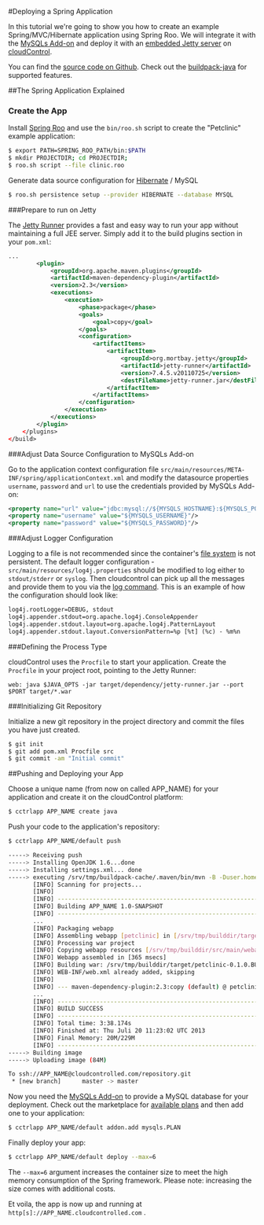 #Deploying a Spring Application


In this tutorial we're going to show you how to create an example Spring/MVC/Hibernate application using Spring Roo. We will integrate it with the [MySQLs Add-on] and deploy it with an [embedded Jetty server] on [cloudControl]. 

You can find the [source code on Github]. Check out the [buildpack-java] for supported features.


##The Spring Application Explained

### Create the App

Install [Spring Roo] and use the `bin/roo.sh` script to create the "Petclinic" example application:

~~~bash
$ export PATH=SPRING_ROO_PATH/bin:$PATH
$ mkdir PROJECTDIR; cd PROJECTDIR;
$ roo.sh script --file clinic.roo
~~~

Generate data source configuration for [Hibernate] / MySQL

~~~bash
$ roo.sh persistence setup --provider HIBERNATE --database MYSQL
~~~

###Prepare to run on Jetty

The [Jetty Runner] provides a fast and easy way to run your app without maintaining a full JEE server. Simply add it to the build plugins section in your `pom.xml`:

~~~xml
...
        <plugin>
            <groupId>org.apache.maven.plugins</groupId>
            <artifactId>maven-dependency-plugin</artifactId>
            <version>2.3</version>
            <executions>
                <execution>
                    <phase>package</phase>
                    <goals>
                        <goal>copy</goal>
                    </goals>
                    <configuration>
                        <artifactItems>
                            <artifactItem>
                                <groupId>org.mortbay.jetty</groupId>
                                <artifactId>jetty-runner</artifactId>
                                <version>7.4.5.v20110725</version>
                                <destFileName>jetty-runner.jar</destFileName>
                            </artifactItem>
                        </artifactItems>
                    </configuration>
                </execution>
            </executions>
        </plugin>
    </plugins>
</build>
~~~

###Adjust Data Source Configuration to MySQLs Add-on

Go to the application context configuration file `src/main/resources/META-INF/spring/applicationContext.xml` and modify the datasource properties `username`, `password` and `url` to use the credentials provided by MySQLs Add-on:

~~~xml
<property name="url" value="jdbc:mysql://${MYSQLS_HOSTNAME}:${MYSQLS_PORT}/${MYSQLS_DATABASE}"/>
<property name="username" value="${MYSQLS_USERNAME}"/>
<property name="password" value="${MYSQLS_PASSWORD}"/>
~~~

###Adjust Logger Configuration

Logging to a file is not recommended since the container's [file system] is not
persistent. The default logger configuration -
`src/main/resources/log4j.properties` should be modified to log either to
`stdout/stderr` or `syslog`. Then cloudcontrol can  pick up all the messages
and provide them to you via the [log command]. This is an example of how the
configuration should look like:
~~~xml
log4j.rootLogger=DEBUG, stdout
log4j.appender.stdout=org.apache.log4j.ConsoleAppender
log4j.appender.stdout.layout=org.apache.log4j.PatternLayout
log4j.appender.stdout.layout.ConversionPattern=%p [%t] (%c) - %m%n
~~~

###Defining the Process Type

cloudControl uses the `Procfile` to start your application. Create the `Procfile` in your project root, pointing to the Jetty Runner:

~~~
web: java $JAVA_OPTS -jar target/dependency/jetty-runner.jar --port $PORT target/*.war
~~~

###Initializing Git Repository

Initialize a new git repository in the project directory and commit the files you have just created.

~~~bash
$ git init
$ git add pom.xml Procfile src
$ git commit -am "Initial commit"
~~~

##Pushing and Deploying your App


Choose a unique name (from now on called APP_NAME) for your application and create it on the cloudControl platform:

~~~bash
$ cctrlapp APP_NAME create java
~~~

Push your code to the application's repository:

~~~bash
$ cctrlapp APP_NAME/default push

-----> Receiving push
-----> Installing OpenJDK 1.6...done
-----> Installing settings.xml... done
-----> executing /srv/tmp/buildpack-cache/.maven/bin/mvn -B -Duser.home=/srv/tmp/builddir -Dmaven.repo.local=/srv/tmp/buildpack-cache/.m2/repository -s /srv/tmp/buildpack-cache/.m2/settings.xml -DskipTests=true clean install
       [INFO] Scanning for projects...
       [INFO]
       [INFO] ------------------------------------------------------------------------
       [INFO] Building APP_NAME 1.0-SNAPSHOT
       [INFO] ------------------------------------------------------------------------
       ...
       [INFO] Packaging webapp
       [INFO] Assembling webapp [petclinic] in [/srv/tmp/builddir/target/petclinic-0.1.0.BUILD-SNAPSHOT]
       [INFO] Processing war project
       [INFO] Copying webapp resources [/srv/tmp/builddir/src/main/webapp]
       [INFO] Webapp assembled in [365 msecs]
       [INFO] Building war: /srv/tmp/builddir/target/petclinic-0.1.0.BUILD-SNAPSHOT.war
       [INFO] WEB-INF/web.xml already added, skipping
       [INFO]
       [INFO] --- maven-dependency-plugin:2.3:copy (default) @ petclinic ---
       ...
       [INFO] ------------------------------------------------------------------------
       [INFO] BUILD SUCCESS
       [INFO] ------------------------------------------------------------------------
       [INFO] Total time: 3:38.174s
       [INFO] Finished at: Thu Juli 20 11:23:02 UTC 2013
       [INFO] Final Memory: 20M/229M
       [INFO] ------------------------------------------------------------------------
-----> Building image
-----> Uploading image (84M)

To ssh://APP_NAME@cloudcontrolled.com/repository.git
 * [new branch]      master -> master
~~~

Now you need the [MySQLs Add-on] to provide a MySQL database for your deployment. Check out the marketplace for [available plans] and then add one to your application:

~~~bash
$ cctrlapp APP_NAME/default addon.add mysqls.PLAN
~~~

Finally deploy your app:

~~~bash
$ cctrlapp APP_NAME/default deploy --max=6
~~~

The `--max=6` argument increases the container size to meet the high memory consumption of the Spring framework. Please note: increasing the size comes with additional costs.

Et voila, the app is now up and running at `http[s]://APP_NAME.cloudcontrolled.com` .


[Spring]: http://www.springsource.org/
[embedded Jetty server]: http://jetty.codehaus.org/Jetty/
[Jetty Runner]: http://wiki.eclipse.org/Jetty/Howto/Using_Jetty_Runner
[Spring Roo]: http://www.springsource.org/spring-roo
[MySQLs Add-on]: https://www.cloudcontrol.com/add-ons/mysqls
[cloudControl]: https://www.cloudcontrol.com/
[source code on Github]: https://github.com/cloudControl/java-spring-hibernate-example-app
[buildpack-java]: https://github.com/cloudControl/buildpack-java
[MySQLs Add-on]: https://www.cloudcontrol.com/dev-center/Add-on%20Documentation/Data%20Storage/MySQLs
[available plans]: https://www.cloudcontrol.com/add-ons/mysqls
[file system]: https://www.cloudcontrol.com/dev-center/Platform%20Documentation#non-persistent-filesystem
[Hibernate]: http://www.hibernate.org/
[MVC]: https://en.wikipedia.org/wiki/Model%E2%80%93view%E2%80%93controller
[log command]: https://www.cloudcontrol.com/dev-center/Platform%20Documentation#logging
